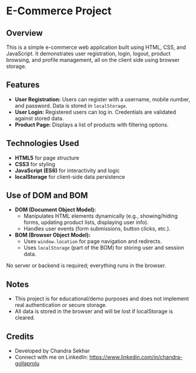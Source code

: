 # E-Commerce Project

## Overview
This is a simple e-commerce web application built using HTML, CSS, and JavaScript. It demonstrates user registration, login, logout, product browsing, and profile management, all on the client side using browser storage.

## Features
- **User Registration:** Users can register with a username, mobile number, and password. Data is stored in `localStorage`.
- **User Login:** Registered users can log in. Credentials are validated against stored data.
- **Product Page:** Displays a list of products with filtering options.

## Technologies Used
- **HTML5** for page structure
- **CSS3** for styling
- **JavaScript (ES6)** for interactivity and logic
- **localStorage** for client-side data persistence

## Use of DOM and BOM
- **DOM (Document Object Model):**
  - Manipulates HTML elements dynamically (e.g., showing/hiding forms, updating product lists, displaying user info).
  - Handles user events (form submissions, button clicks, etc.).
- **BOM (Browser Object Model):**
  - Uses `window.location` for page navigation and redirects.
  - Uses `localStorage` (part of the BOM) for storing user and session data.

No server or backend is required; everything runs in the browser.

## Notes
- This project is for educational/demo purposes and does not implement real authentication or secure storage.
- All data is stored in the browser and will be lost if localStorage is cleared.

## Credits

- Developed by Chandra Sekhar
- Connect with me on LinkedIn: https://www.linkedin.com/in/chandra-gollaprolu


